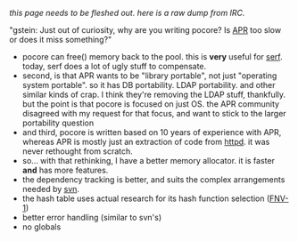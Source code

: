 _this page needs to be fleshed out. here is a raw dump from IRC._

"gstein: Just out of curiosity, why are you writing pocore? Is [APR](http://apr.apache.org/) too slow or does it miss something?"

  * pocore can free() memory back to the pool. this is **very** useful for [serf](http://code.google.com/p/serf/). today, serf does a lot of ugly stuff to compensate.
  * second, is that APR wants to be "library portable", not just "operating system portable". so it has DB portability. LDAP portability. and other similar kinds of crap. I think they're removing the LDAP stuff, thankfully. but the point is that pocore is focused on just OS. the APR community disagreed with my request for that focus, and want to stick to the larger portability question
  * and third, pocore is written based on 10 years of experience with APR, whereas APR is mostly just an extraction of code from [httpd](http://httpd.apache.org/). it was never rethought from scratch.
  * so... with that rethinking, I have a better memory allocator. it is faster **and** has more features.
  * the dependency tracking is better, and suits the complex arrangements needed by [svn](http://subversion.apache.org/).
  * the hash table uses actual research for its hash function selection ([FNV-1](http://www.isthe.com/chongo/tech/comp/fnv/))
  * better error handling (similar to svn's)
  * no globals
